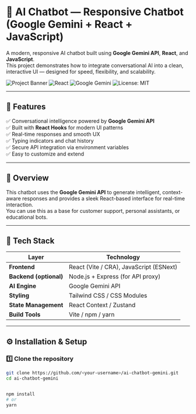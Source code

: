 
# 🤖 AI Chatbot — Responsive Chatbot (Google Gemini + React + JavaScript)

A modern, responsive AI chatbot built using **Google Gemini API**, **React**, and **JavaScript**.  
This project demonstrates how to integrate conversational AI into a clean, interactive UI — designed for speed, flexibility, and scalability.

![Project Banner](https://img.shields.io/badge/AI-Chatbot-blue?style=for-the-badge)
![React](https://img.shields.io/badge/React-18.0-blue?style=for-the-badge)
![Google Gemini](https://img.shields.io/badge/Google%20Gemini-API-lightgrey?style=for-the-badge)
![License: MIT](https://img.shields.io/badge/License-MIT-green?style=for-the-badge)

---

## 🌟 Features

✅ Conversational intelligence powered by **Google Gemini API**  
✅ Built with **React Hooks** for modern UI patterns  
✅ Real-time responses and smooth UX  
✅ Typing indicators and chat history  
✅ Secure API integration via environment variables  
✅ Easy to customize and extend  

---

## 🧠 Overview

This chatbot uses the **Google Gemini API** to generate intelligent, context-aware responses and provides a sleek React-based interface for real-time interaction.  
You can use this as a base for customer support, personal assistants, or educational bots.

---

## 🧩 Tech Stack

| Layer | Technology |
|-------|-------------|
| **Frontend** | React (Vite / CRA), JavaScript (ESNext) |
| **Backend (optional)** | Node.js + Express (for API proxy) |
| **AI Engine** | Google Gemini API |
| **Styling** | Tailwind CSS / CSS Modules |
| **State Management** | React Context / Zustand |
| **Build Tools** | Vite / npm / yarn |

---


## ⚙️ Installation & Setup

### 1️⃣ Clone the repository

```bash
git clone https://github.com/<your-username>/ai-chatbot-gemini.git
cd ai-chatbot-gemini


npm install
# or
yarn

